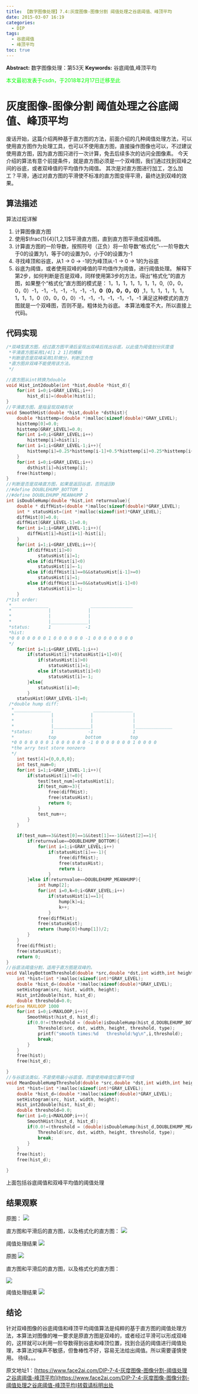 ```yaml
---
title: 【数字图像处理】7.4:灰度图像-图像分割 阈值处理之谷底阈值、峰顶平均
date: 2015-03-07 16:19
categories:
  - DIP
tags:
  - 谷底阈值
  - 峰顶平均
toc: true
---
```

**Abstract:** 数字图像处理：第53天
**Keywords:** 谷底阈值,峰顶平均
<!--more-->
<font color="00FF00">本文最初发表于csdn，于2018年2月17日迁移至此</font>
# 灰度图像-图像分割 阈值处理之谷底阈值、峰顶平均
废话开始，这篇介绍两种基于直方图的方法，前面介绍的几种阈值处理方法，可以使用直方图作为处理工具，也可以不使用直方图，直接操作图像也可以，不过建议使用直方图，因为直方图只进行一次计算，免去后续多次的访问全图像素。
今天介绍的算法有意个前提条件，就是直方图必须是一个双峰图，我们通过找到双峰之间的谷底，或者双峰值的平均值作为阈值。
其次是对直方图进行加工，怎么加工？平滑，通过对直方图的平滑使不标准的直方图变得平滑，最终达到双峰的效果。
## 算法描述
算法过程详解
1. 计算图像直方图
2. 使用$\frac{1}{4}[1,2,1]$平滑直方图，直到直方图平滑成双峰图。
3. 计算直方图的一阶导数，按照符号（正负）将一阶导数“格式化”--一阶导数大于0的设置为1，等于0的设置为0，小于0的设置为-1
4. 寻找峰顶和谷底，从1 -> 0 -> -1的为峰顶从-1 -> 0 -> 1的为谷底
5. 谷底为阈值，或者使用双峰的峰值的平均值作为阈值，进行阈值处理。
解释下第2步，如何判断是否是双峰，同样使用第3步的方法，得出“格式化”的直方图，如果整个“格式化”直方图的模式是：
1，1，1，1，1，1，1，0,（0，0，0，0）-1，-1，-1，-1，-1，-1，-1，**0（0，0，0，0）**,1，1，1，1，1，1，1，1，1，0（0，0，0，0）-1，-1，-1，-1，-1，-1，-1
满足这种模式的直方图就是一个双峰图，否则不是。粗体处为谷底。
本算法难度不大，所以直接上代码。
## 代码实现
```c++
/*双峰型直方图，经过直方图平滑后呈现出双峰后找出谷底，以此值为阈值划分灰度值
 *平滑直方图采用1/4[1 2 1]的模板
 *判断是否是双峰采用1阶微分，判断正负性
 *直方图非双峰不能使用该方法。
 */

//直方图从int转换为double
void Hist_int2double(int *hist,double *hist_d){
    for(int i=0;i<GRAY_LEVEL;i++)
        hist_d[i]=(double)hist[i];
}
//平滑直方图，是指呈现双峰形状
void SmoothHist(double *hist,double *dsthist){
    double *histtemp=(double *)malloc(sizeof(double)*GRAY_LEVEL);
    histtemp[0]=0.0;
    histtemp[GRAY_LEVEL]=0.0;
    for(int i=0;i<GRAY_LEVEL;i++)
        histtemp[i]=hist[i];
    for(int i=1;i<GRAY_LEVEL-1;i++){
        histtemp[i]=0.25*histtemp[i-1]+0.5*histtemp[i]+0.25*histtemp[i+1];
    }
    for(int i=0;i<GRAY_LEVEL;i++)
        dsthist[i]=histtemp[i];
    free(histtemp);
}
//判断是否是双峰直方图，如果是返回谷底，否则返回0
//#define DOUBLEHUMP_BOTTOM 1
//#define DOUBLEHUMP_MEANHUMP 2
int isDoubleHump(double *hist,int returnvalue){
    double * diffHist=(double *)malloc(sizeof(double)*GRAY_LEVEL);
    int * statusHist=(int *)malloc(sizeof(int)*GRAY_LEVEL);
    diffHist[0]=0.0;
    diffHist[GRAY_LEVEL-1]=0.0;
    for(int i=1;i<GRAY_LEVEL-1;i++){
        diffHist[i]=hist[i+1]-hist[i];
    }
    for(int i=1;i<GRAY_LEVEL;i++){
        if(diffHist[i]>0)
            statusHist[i]=1;
        else if(diffHist[i]<0)
            statusHist[i]=-1;
        else if(diffHist[i]==0&&statusHist[i-1]>=0)
            statusHist[i]=1;
        else if(diffHist[i]==0&&statusHist[i-1]<0)
            statusHist[i]=-1;
    }
/*1st order:
 *______________                ________________
 *              |              |
 *              |              |
 *              |______________|
 *status:       1             -1
 *hist:
 *0 0 0 0 0 0 0 1 0 0 0 0 0 0 -1 0 0 0 0 0 0 0 0
 */
    for(int i=1;i<GRAY_LEVEL-1;i++)
        if(statusHist[i]*statusHist[i+1]<0){
            if(statusHist[i]>0)
                statusHist[i]=1;
            else if(statusHist[i]<0)
                statusHist[i]=-1;
        }else{
            statusHist[i]=0;
        }
    statusHist[GRAY_LEVEL-1]=0;
 /*double hump diff:
  *______________                _______________
  *              |              |               |
  *              |              |               |
  *              |______________|               |______________
  *status:       1             -1               1
  *             top           bottom           top
  *0 0 0 0 0 0 0 1 0 0 0 0 0 0 -1 0 0 0 0 0 0 0 1 0 0 0 0
  *the arry test store nonzero
  */
    int test[4]={0,0,0,0};
    int test_num=0;
    for(int i=1;i<GRAY_LEVEL-1;i++){
        if(statusHist[i]!=0){
            test[test_num]=statusHist[i];
            if(test_num>=3){
                free(diffHist);
                free(statusHist);
                return 0;
            }
            test_num++;
        }
    }

    if(test_num==3&&test[0]==1&&test[1]==-1&&test[2]==1){
        if(returnvalue==DOUBLEHUMP_BOTTOM){
            for(int i=1;i<GRAY_LEVEL;i++)
                if(statusHist[i]==-1){
                    free(diffHist);
                    free(statusHist);
                    return i;
                }
        }else if(returnvalue==DOUBLEHUMP_MEANHUMP){
            int hump[2];
            for(int i=0,k=0;i<GRAY_LEVEL;i++)
                if(statusHist[i]==1){
                    hump[k]=i;
                    k++;
                }
            free(diffHist);
            free(statusHist);
            return (hump[0]+hump[1])/2;
        }
    }
    free(diffHist);
    free(statusHist);
    return 0;
}
//谷底法阈值分割，适用于直方图是双峰的。
void ValleyBottomThreshold(double *src,double *dst,int width,int height,int type){
    int *hist=(int *)malloc(sizeof(int)*GRAY_LEVEL);
    double *hist_d=(double *)malloc(sizeof(double)*GRAY_LEVEL);
    setHistogram(src, hist, width, height);
    Hist_int2double(hist, hist_d);
    double threshold=0.0;
#define MAXLOOP 1000
    for(int i=0;i<MAXLOOP;i++){
        SmoothHist(hist_d, hist_d);
        if(0.0!=(threshold = (double)isDoubleHump(hist_d,DOUBLEHUMP_BOTTOM))){
            Threshold(src, dst, width, height, threshold, type);
            printf("smooth times:%d   threshold:%g\n",i,threshold);
            break;
        }
    }
    free(hist);
    free(hist_d);

}
//与谷底法类似，不是使用最小谷底值，而是使用峰值位置平均值
void MeanDoubleHumpThreshold(double *src,double *dst,int width,int height,int type){
    int *hist=(int *)malloc(sizeof(int)*GRAY_LEVEL);
    double *hist_d=(double *)malloc(sizeof(double)*GRAY_LEVEL);
    setHistogram(src, hist, width, height);
    Hist_int2double(hist, hist_d);
    double threshold=0.0;
    for(int i=0;i<MAXLOOP;i++){
        SmoothHist(hist_d, hist_d);
        if(0.0!=(threshold = (double)isDoubleHump(hist_d,DOUBLEHUMP_MEANHUMP))){
            Threshold(src, dst, width, height, threshold, type);
            break;
        }
    }
    free(hist);
    free(hist_d);

}


```
上面包括谷底阈值和双峰平均值的阈值处理
## 结果观察
原图：
![](https://tony4ai-1251394096.cos.ap-hongkong.myqcloud.com/blog_images/DIP-7-4-灰度图像-图像分割-阈值处理之谷底阈值-峰顶平均/20150307161314721.jpeg)

直方图和平滑后的直方图，以及格式化的直方图：
![](https://tony4ai-1251394096.cos.ap-hongkong.myqcloud.com/blog_images/DIP-7-4-灰度图像-图像分割-阈值处理之谷底阈值-峰顶平均/20150307161421614.jpeg)

阈值处理结果
![](https://tony4ai-1251394096.cos.ap-hongkong.myqcloud.com/blog_images/DIP-7-4-灰度图像-图像分割-阈值处理之谷底阈值-峰顶平均/20150307161439851.jpeg)

原图
![](https://tony4ai-1251394096.cos.ap-hongkong.myqcloud.com/blog_images/DIP-7-4-灰度图像-图像分割-阈值处理之谷底阈值-峰顶平均/20150307161603918.jpeg)

直方图和平滑后的直方图，以及格式化的直方图：

![](https://tony4ai-1251394096.cos.ap-hongkong.myqcloud.com/blog_images/DIP-7-4-灰度图像-图像分割-阈值处理之谷底阈值-峰顶平均/20150307161353659.jpeg)

阈值处理结果
![](https://tony4ai-1251394096.cos.ap-hongkong.myqcloud.com/blog_images/DIP-7-4-灰度图像-图像分割-阈值处理之谷底阈值-峰顶平均/20150307161630438.jpeg)


## 结论
针对双峰图像的谷底阈值和峰顶平均阈值算法是纯粹的基于直方图的阈值处理方法，本算法对图像的唯一要求是原直方图是双峰的，或者经过平滑可以形成双峰的，这样就可以利用一阶导数得到谷底和峰顶位置，找到合适的阈值进行阈值处理，本算法对噪声不敏感，但鲁棒性不好，容易无法给出阈值。所以需要谨慎使用。
待续。。。





原文地址1：[https://www.face2ai.com/DIP-7-4-灰度图像-图像分割-阈值处理之谷底阈值-峰顶平均](https://www.face2ai.com/DIP-7-4-灰度图像-图像分割-阈值处理之谷底阈值-峰顶平均)转载请标明出处
